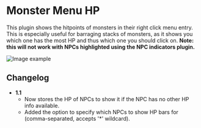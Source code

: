 # Monster Menu HP

This plugin shows the hitpoints of monsters in their right click menu entry. This is especially useful for barraging 
stacks of monsters, as it shows you which one has the most HP and thus which one you should click on. 
**Note: this will not work with NPCs highlighted using the NPC indicators plugin.** 

![Image example](https://i.imgur.com/JBwmeyE.png)

## Changelog
 - **1.1**
   - Now stores the HP of NPCs to show it if the NPC has no other HP info available.
   - Added the option to specify which NPCs to show HP bars for (comma-separated, accepts '*' wildcard).
